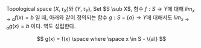 Topological space $(X, \tau_X)$와 $(Y, \tau_Y)$,  Set $S \sub X$, 함수 $f : S \to Y$에 대해 $lim_{x \to a} f(x) = b$ 일 때, 아래와 같이 정의되는 함수 $g : S - \{a\} \to Y$에 대해서도 $lim_{x \to a} g(x) = b$ 이다. 역도 성립한다.

$$
g(x) = f(x) \space where \space x \in S - \{a\} 
$$